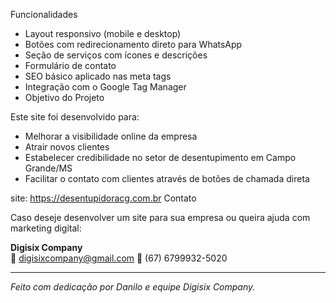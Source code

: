 
  Funcionalidades

- Layout responsivo (mobile e desktop)
- Botões com redirecionamento direto para WhatsApp
- Seção de serviços com ícones e descrições
- Formulário de contato
- SEO básico aplicado nas meta tags
- Integração com o Google Tag Manager
- 
  Objetivo do Projeto

Este site foi desenvolvido para:
- Melhorar a visibilidade online da empresa
- Atrair novos clientes
- Estabelecer credibilidade no setor de desentupimento em Campo Grande/MS
- Facilitar o contato com clientes através de botões de chamada direta

site: https://desentupidoracg.com.br
  Contato

Caso deseje desenvolver um site para sua empresa ou queira ajuda com marketing digital:


**Digisix Company**  
📧 digisixcompany@gmail.com 
📱 (67) 6799932-5020

---

*Feito com dedicação por Danilo e equipe Digisix Company.*
